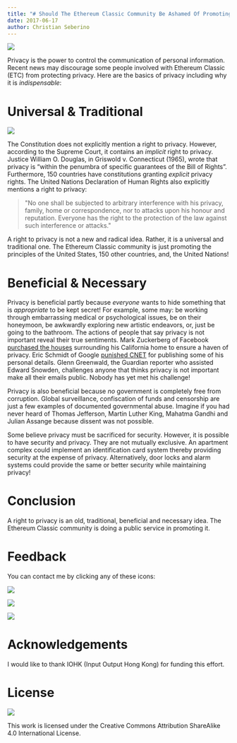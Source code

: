 ```yaml
---
title: "# Should The Ethereum Classic Community Be Ashamed Of Promoting Privacy?"
date: 2017-06-17
author: Christian Seberino
---
```


![](https://cdn-images-1.medium.com/max/800/1*8jnsfnzwuPJ6FEs9wJE9XA.jpeg)

Privacy is the power to control the communication of personal information.
Recent news may discourage some people involved with Ethereum Classic (ETC) from
protecting privacy. Here are the basics of privacy including why it is
*indispensable*:

# Universal & Traditional

![](https://cdn-images-1.medium.com/max/800/0*LwgilwikjhWTWpvL.)

The Constitution does not explicitly mention a right to privacy. However,
according to the Supreme Court, it contains an *implicit* right to privacy.
Justice William O. Douglas, in Griswold v. Connecticut (1965), wrote that
privacy is “within the penumbra of specific guarantees of the Bill of Rights”.
Furthermore, 150 countries have constitutions granting *explicit* privacy
rights. The United Nations Declaration of Human Rights also explicitly mentions
a right to privacy:

> "No one shall be subjected to arbitrary interference with his privacy, family,
> home or correspondence, nor to attacks upon his honour and reputation. Everyone
has the right to the protection of the law against such interference or
attacks."

A right to privacy is not a new and radical idea. Rather, it is a universal and
traditional one. The Ethereum Classic community is just promoting the principles
of the United States, 150 other countries, and, the United Nations!

# Beneficial & Necessary

Privacy is beneficial partly because *everyone* wants to hide something that is
*appropriate* to be kept secret! For example, some may: be working through
embarrassing medical or psychological issues, be on their honeymoon, be
awkwardly exploring new artistic endeavors, or, just be going to the bathroom.
The actions of people that say privacy is not important reveal their true
sentiments. Mark Zuckerberg of Facebook [purchased the
houses](http://time.com/money/4346766/mark-zuckerberg-houses/) surrounding his
California home to ensure a haven of privacy. Eric Schmidt of Google [punished
CNET](http://money.cnn.com/2005/08/05/technology/google_cnet/) for publishing
some of his personal details. Glenn Greenwald, the Guardian reporter who
assisted Edward Snowden, challenges anyone that thinks privacy is not important
make all their emails public. Nobody has yet met his challenge!

Privacy is also beneficial because *no* government is completely free from
corruption. Global surveillance, confiscation of funds and censorship are just a
few examples of documented governmental abuse. Imagine if you had never heard of
Thomas Jefferson, Martin Luther King, Mahatma Gandhi and Julian Assange because
dissent was not possible.

Some believe privacy must be sacrificed for security. However, it is possible to
have security and privacy. They are not mutually exclusive. An apartment complex
could implement an identification card system thereby providing security at the
expense of privacy. Alternatively, door locks and alarm systems could provide
the same or better security while maintaining privacy!

# Conclusion

A right to privacy is an old, traditional, beneficial and necessary idea. The
Ethereum Classic community is doing a public service in promoting it.

# Feedback

You can contact me by clicking any of these icons:

![](https://cdn-images-1.medium.com/max/800/0*5dRXFJS3OOOa-JMA.png)

![](https://cdn-images-1.medium.com/max/800/0*Gw1MixydNP99PwEZ.png)

![](https://cdn-images-1.medium.com/max/800/0*aih0AaeN_3NfF1aX.png)

# Acknowledgements

I would like to thank IOHK (Input Output Hong Kong) for funding this effort.

# License

![](https://cdn-images-1.medium.com/max/800/0*RM878FeP_8eediXE.png)

This work is licensed under the Creative Commons Attribution ShareAlike 4.0
International License.
